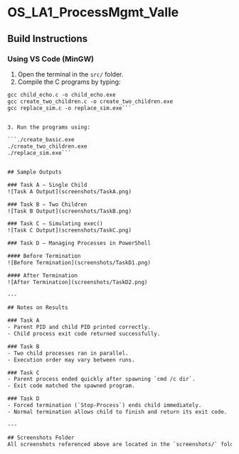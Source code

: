# OS_LA1_ProcessMgmt_Valle

## Build Instructions

### Using VS Code (MinGW)
1. Open the terminal in the `src/` folder.
2. Compile the C programs by typing:

```gcc create_basic.c -o create_basic.exe
gcc child_echo.c -o child_echo.exe
gcc create_two_children.c -o create_two_children.exe
gcc replace_sim.c -o replace_sim.exe```


3. Run the programs using:

```./create_basic.exe
./create_two_children.exe
./replace_sim.exe```


## Sample Outputs

### Task A – Single Child
![Task A Output](screenshots/TaskA.png)

### Task B – Two Children
![Task B Output](screenshots/TaskB.png)

### Task C – Simulating exec()
![Task C Output](screenshots/TaskC.png)

### Task D – Managing Processes in PowerShell

#### Before Termination
![Before Termination](screenshots/TaskD1.png)

#### After Termination
![After Termination](screenshots/TaskD2.png)

---

## Notes on Results

### Task A
- Parent PID and child PID printed correctly.
- Child process exit code returned successfully.

### Task B
- Two child processes ran in parallel.
- Execution order may vary between runs.

### Task C
- Parent process ended quickly after spawning `cmd /c dir`.
- Exit code matched the spawned program.

### Task D
- Forced termination (`Stop-Process`) ends child immediately.
- Normal termination allows child to finish and return its exit code.

---

## Screenshots Folder
All screenshots referenced above are located in the `screenshots/` folder in this repo.

